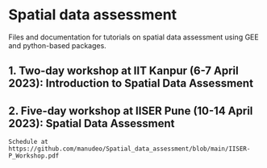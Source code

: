 # Spatial data assessment

Files and documentation for tutorials on spatial data assessment using GEE and python-based packages. 

## 1. Two-day workshop at IIT Kanpur (6-7 April 2023): Introduction to Spatial Data Assessment 
## 2. Five-day workshop at IISER Pune (10-14 April 2023): Spatial Data Assessment 
    Schedule at https://github.com/manudeo/Spatial_data_assessment/blob/main/IISER-P_Workshop.pdf 

